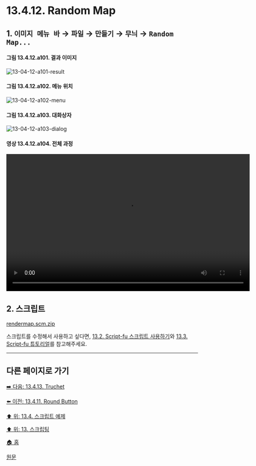 # 13.4.12. Random Map

## 1. `이미지 메뉴 바` → `파일` → `만들기` → `무늬` → `Random Map...`

#### 그림 13.4.12.a101. 결과 이미지
![13-04-12-a101-result](https://github.com/wonder13662/gimp/assets/15767104/9c41243a-1320-4317-95cb-cb7f06ac273f)

#### 그림 13.4.12.a102. 메뉴 위치
![13-04-12-a102-menu](https://github.com/wonder13662/gimp/assets/15767104/e0369b51-f746-4d0e-9b75-3bf599cb9c30)

#### 그림 13.4.12.a103. 대화상자
![13-04-12-a103-dialog](https://github.com/wonder13662/gimp/assets/15767104/84fcbb27-d68e-440e-883c-c82dbd38d0a6)

#### 영상 13.4.12.a104. 전체 과정
<video controls="controls" width="640" height="360" src="https://github.com/wonder13662/gimp/assets/15767104/12652c84-1186-4d51-8131-0cddcab02fe4"></video>

## 2. 스크립트
[rendermap.scm.zip](https://github.com/wonder13662/gimp/files/14737389/rendermap.scm.zip)

스크립트를 수정해서 사용하고 싶다면, [13.2. Script-fu 스크립트 사용하기](./13-02-00-using-script-fu-scripts.md)와 [13.3. Script-fu 튜토리얼](./13-03-00-a-script-fu-tutorial.md)를 참고해주세요.

***

## 다른 페이지로 가기
[➡️ 다음: 13.4.13. Truchet](./13-04-13-truchet.md)

[⬅️ 이전: 13.4.11. Round Button](./13-04-11-round_button.md)

[⬆️ 위: 13.4. 스크립트 예제](./13-04-00-script_examples.md)

[⬆️ 위: 13. 스크립팅](./13-00-scripting.md)

[🏠 홈](./00-home.md)

[원문](https://docs.gimp.org/2.10/ko/gimp-using-text.html#idm7428)
